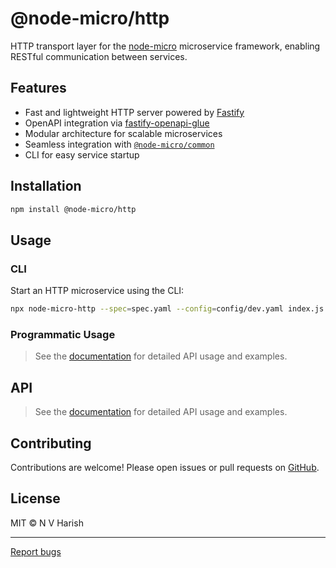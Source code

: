 # @node-micro/http

HTTP transport layer for the [node-micro](https://github.com/nvharish/node-micro) microservice framework, enabling RESTful communication between services.

## Features

- Fast and lightweight HTTP server powered by [Fastify](https://www.fastify.io/)
- OpenAPI integration via [fastify-openapi-glue](https://github.com/seriousme/fastify-openapi-glue)
- Modular architecture for scalable microservices
- Seamless integration with [`@node-micro/common`](https://www.npmjs.com/package/@node-micro/common)
- CLI for easy service startup

## Installation

```sh
npm install @node-micro/http
```

## Usage

### CLI

Start an HTTP microservice using the CLI:

```sh
npx node-micro-http --spec=spec.yaml --config=config/dev.yaml index.js
```

### Programmatic Usage

> See the [documentation](https://github.com/nvharish/node-micro/tree/main/examples/http) for detailed API usage and examples.

## API

> See the [documentation](https://github.com/nvharish/node-micro/tree/main/examples/http) for detailed API usage and examples.

## Contributing

Contributions are welcome! Please open issues or pull requests on [GitHub](https://github.com/nvharish/node-micro).

## License

MIT © N V Harish

---
[Report bugs](https://github.com/nvharish/node-micro/issues)